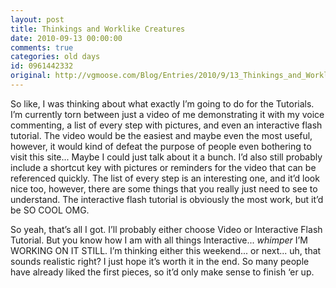```yaml
---
layout: post
title: Thinkings and Worklike Creatures
date: 2010-09-13 00:00:00
comments: true
categories: old days
id: 0961442332
original: http://vgmoose.com/Blog/Entries/2010/9/13_Thinkings_and_Worklike_Creatures.html
---
```


So like, I was thinking about what exactly I’m going to do for the Tutorials. I’m currently torn between just a video of me demonstrating it with my voice commenting, a list of every step with pictures, and even an interactive flash tutorial. The video would be the easiest and maybe even the most useful, however, it would kind of defeat the purpose of people even bothering to visit this site... Maybe I could just talk about it a bunch. I’d also still probably include a shortcut key with pictures or reminders for the video that can be referenced quickly. The list of every step is an interesting one, and it’d look nice too, however, there are some things that you really just need to see to understand. The interactive flash tutorial is obviously the most work, but it’d be SO COOL OMG.

So yeah, that’s all I got. I’ll probably either choose Video or Interactive Flash Tutorial. But you know how I am with all things Interactive... *whimper* I’M WORKING ON IT STILL. I’m thinking either this weekend... or next... uh, that sounds realistic right? I just hope it’s worth it in the end. So many people have already liked the first pieces, so it’d only make sense to finish ‘er up.